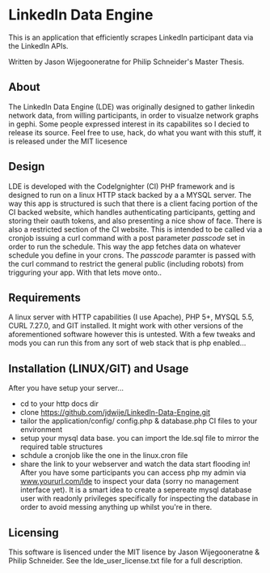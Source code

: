 # LinkedIn Data Engine 
This is an application that efficiently scrapes LinkedIn participant data via the LinkedIn APIs.

Written by Jason Wijegooneratne for Philip Schneider's Master Thesis. 

## About
The LinkedIn Data Engine (LDE) was originally designed to gather linkedin network data, from willing participants, in order to visualze network graphs in gephi. Some people expressed interest in its capabilites so I decied to release its source. Feel free to use, hack, do what you want with this stuff, it is released under the MIT licesence

## Design
LDE is developed with the CodeIgnighter (CI) PHP framework and is designed to run on a linux HTTP stack backed by a a MYSQL server. The way this app is structured is such that there is a client facing portion of the CI backed website, which handles authenticating participants, getting and storing their oauth tokens, and also presenting a nice show of face. There is also a restricted section of the CI website. This is intended to be called via a cronjob issuing a curl command with a post parameter *passcode* set in order to run the schedule. This way the app fetches data on whatever schedule you define in your crons. The *passcode* paramter is passed with the curl command to restrict the general public (including robots) from trigguring your app. With that lets move onto..

## Requirements
A linux server with HTTP capabilities (I use Apache), PHP 5+, MYSQL 5.5, CURL 7.27.0, and GIT installed. It might work with other versions of the aforementioned software however this is untested.
With a few tweaks and mods you can run this from any sort of web stack that is php enabled...

## Installation (LINUX/GIT) and Usage
After you have setup your server...
* cd to your http docs dir
* clone https://github.com/jdwije/LinkedIn-Data-Engine.git
* tailor the application/config/ config.php & database.php CI files to your environment
* setup your mysql data base. you can import the lde.sql file to mirror the required table structures
* schdule a cronjob like the one in the linux.cron file
* share the link to your webserver and watch the data start flooding in!
After you have some participants you can access php my admin via www.yoururl.com/lde to inspect your data (sorry no management interface yet). It is a smart idea to create a sepereate mysql database user with readonly privileges specifically for inspecting the database in order to avoid messing anything up whilst you're in there. 

## Licensing
This software is lisenced under the MIT lisence by Jason Wijegooneratne & Philip Schneider. See the lde_user_license.txt file for a full description.






